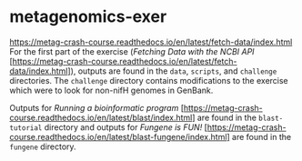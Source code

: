 # metagenomics-exer
https://metag-crash-course.readthedocs.io/en/latest/fetch-data/index.html  
For the first part of the exercise (*Fetching Data with the NCBI API* [https://metag-crash-course.readthedocs.io/en/latest/fetch-data/index.html]), outputs are found in the `data`, `scripts`, and `challenge` directories. The `challenge` directory contains modifications to the exercise which were to look for non-nifH genomes in GenBank.  

Outputs for *Running a bioinformatic program* [https://metag-crash-course.readthedocs.io/en/latest/blast/index.html] are found in the `blast-tutorial` directory and outputs for *Fungene is FUN!* [https://metag-crash-course.readthedocs.io/en/latest/blast-fungene/index.html] are found in the `fungene` directory.
